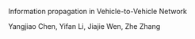 Information propagation in Vehicle-to-Vehicle Network

Yangjiao Chen, Yifan Li, Jiajie Wen, Zhe Zhang
